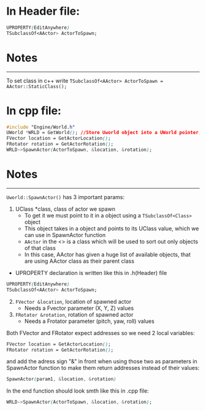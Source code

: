 # In Header file:
```css
UPROPERTY(EditAnywhere)
TSubclassOf<AActor> ActorToSpawn;
```
# Notes
***
To set class in c++ write `TSubclassOf<AActor> ActorToSpawn = AActor::StaticClass();`
# In cpp file:
```css
#include "Engine/World.h"
UWorld *WRLD = GetWorld(); //Store Uworld object into a UWorld pointer, GetWorld() func returns the current UWorld object
FVector location = GetActorLocation();
FRotator rotation = GetActorRotation();
WRLD->SpawnActor(ActorToSpawn, &location, &rotation);
```
# Notes
***
`Uworld::SpawnActor()` has 3 important params:
1. UClass *class, class of actor we spawn
    * To get it we must point to it in a object using a `TSubclassOf<Class>` object
    * This object takes in a object and points to its UClass value, which we can use in SpawnActor function
    * `AActor` in the <> is a class which will be used to sort out only objects of that class
    * In this case, AActor has given a huge list of available objects, that are using AActor class as their parent class
  * UPROPERTY declaration is written like this in .h(Header) file
```css
UPROPERTY(EditAnywhere)
TSubclassOf<AActor> ActorToSpawn;
```
2. `FVector &location`, location of spawned actor
    * Needs a Fvector parameter (X, Y, Z) values
3. `FRotator &rotation`, rotation of spawned actor
    * Needs a Frotator parameter (pitch, yaw, roll) values

Both FVector and FRotator expect addresses so we need 2 local variables:
```css
FVector location = GetActorLocation();
FRotator rotation = GetActorRotation();
```
and add the adress sign "&" in front when using those two as parameters in SpawnActor function to make them return
addresses instead of their values:
```css
SpawnActor(param1, &location, &rotation)
```

In the end function should look smth like this in .cpp file:
```css
WRLD->SpawnActor(ActorToSpawn, &location, &rotation);
```
